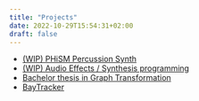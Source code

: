 ```yaml
---
title: "Projects"
date: 2022-10-29T15:54:31+02:00
draft: false
---
```


+ [(WIP) PHiSM Percussion Synth](https://github.com/rasmusnuko/percussionsynth)
+ [(WIP) Audio Effects / Synthesis programming](https://github.com/rasmusnuko/DSP)
+ [Bachelor thesis in Graph Transformation](https://github.com/rasmusnuko/GraphTransformation)
+ [BayTracker](https://github.com/rasmusnuko/baytracker)

